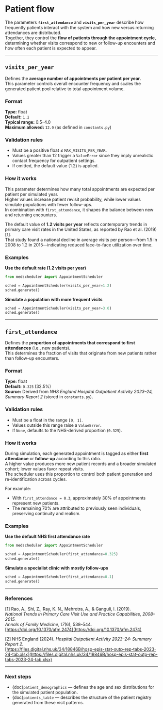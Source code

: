# Patient flow

The parameters **`first_attendance`** and **`visits_per_year`** describe how frequently patients interact with the system and how new versus returning attendances are distributed.  
Together, they control the **flow of patients through the appointment cycle**, determining whether visits correspond to new or follow-up encounters and how often each patient is expected to appear.

---

## `visits_per_year`

Defines the **average number of appointments per patient per year**.  
This parameter controls overall encounter frequency and scales the generated patient pool relative to total appointment volume.

### Format
**Type:** float  
**Default:** `1.2`  
**Typical range:** 0.5–4.0  
**Maximum allowed:** `12.0` (as defined in `constants.py`)

### Validation rules
- Must be a positive float ≤ `MAX_VISITS_PER_YEAR`.  
- Values greater than 12 trigger a `ValueError` since they imply unrealistic contact frequency for outpatient settings.  
- If omitted, the default value (1.2) is applied.

### How it works
This parameter determines how many total appointments are expected per patient per simulated year.  
Higher values increase patient revisit probability, while lower values simulate populations with fewer follow-ups.  
In combination with `first_attendance`, it shapes the balance between new and returning encounters.

The default value of **1.2 visits per year** reflects contemporary trends in primary care visit rates in the United States, as reported by Rao et al. (2019) [1].  
That study found a national decline in average visits per person—from 1.5 in 2008 to 1.2 in 2015—indicating reduced face-to-face utilization over time.

### Examples

**Use the default rate (1.2 visits per year)**
```python
from medscheduler import AppointmentScheduler

sched = AppointmentScheduler(visits_per_year=1.2)
sched.generate()
```

**Simulate a population with more frequent visits**
```python
sched = AppointmentScheduler(visits_per_year=3.0)
sched.generate()
```

---

## `first_attendance`

Defines the **proportion of appointments that correspond to first attendances** (i.e., new patients).  
This determines the fraction of visits that originate from new patients rather than follow-up encounters.

### Format
**Type:** float  
**Default:** `0.325` (32.5%)  
**Source:** Derived from *NHS England Hospital Outpatient Activity 2023–24, Summary Report 2* (stored in `constants.py`).

### Validation rules
- Must be a float in the range `[0, 1]`.  
- Values outside this range raise a `ValueError`.  
- If `None`, defaults to the NHS-derived proportion (`0.325`).

### How it works
During simulation, each generated appointment is tagged as either **first attendance** or **follow-up** according to this ratio.  
A higher value produces more new patient records and a broader simulated cohort; lower values favor repeat visits.  
The scheduler uses this proportion to control both patient generation and re-identification across cycles.

For example:
- With `first_attendance = 0.3`, approximately 30% of appointments represent new patients.  
- The remaining 70% are attributed to previously seen individuals, preserving continuity and realism.

### Examples

**Use the default NHS first attendance rate**
```python
from medscheduler import AppointmentScheduler

sched = AppointmentScheduler(first_attendance=0.325)
sched.generate()
```

**Simulate a specialist clinic with mostly follow-ups**
```python
sched = AppointmentScheduler(first_attendance=0.1)
sched.generate()
```

---

### References

[1] Rao, A., Shi, Z., Ray, K. N., Mehrotra, A., & Ganguli, I. (2019).  
*National Trends in Primary Care Visit Use and Practice Capabilities, 2008–2015.*  
*Annals of Family Medicine, 17*(6), 538–544.  
[https://doi.org/10.1370/afm.2474](https://doi.org/10.1370/afm.2474)

[2] NHS England (2024). *Hospital Outpatient Activity 2023–24: Summary Report 2.*  
[https://files.digital.nhs.uk/34/18846B/hosp-epis-stat-outp-rep-tabs-2023-24-tab.xlsx](https://files.digital.nhs.uk/34/18846B/hosp-epis-stat-outp-rep-tabs-2023-24-tab.xlsx)

---

### Next steps

- {doc}`patient_demographics` — defines the age and sex distributions for the simulated patient population.  
- {doc}`patients_table` — describes the structure of the patient registry generated from these visit patterns.


